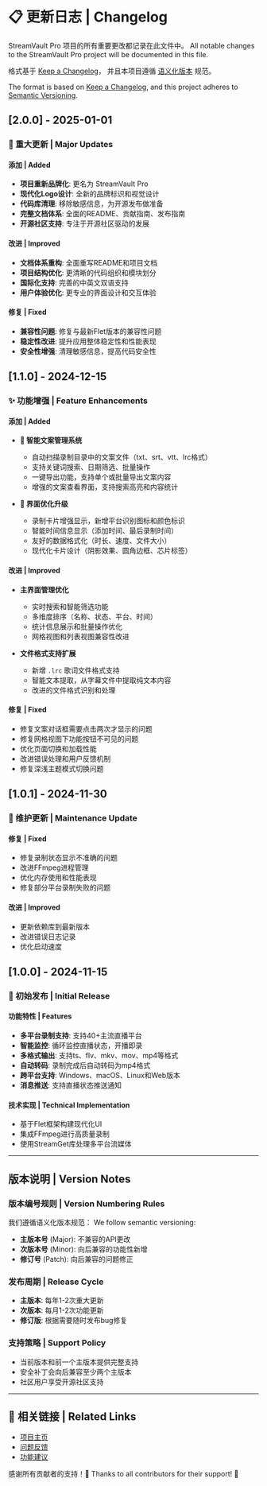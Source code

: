 # 📋 更新日志 | Changelog

StreamVault Pro 项目的所有重要更改都记录在此文件中。
All notable changes to the StreamVault Pro project will be documented in this file.

格式基于 [Keep a Changelog](https://keepachangelog.com/zh-CN/1.0.0/)，
并且本项目遵循 [语义化版本](https://semver.org/lang/zh-CN/) 规范。

The format is based on [Keep a Changelog](https://keepachangelog.com/en/1.0.0/),
and this project adheres to [Semantic Versioning](https://semver.org/spec/v2.0.0.html).

## [2.0.0] - 2025-01-01

### 🚀 重大更新 | Major Updates

#### 添加 | Added
- **项目重新品牌化**: 更名为 StreamVault Pro
- **现代化Logo设计**: 全新的品牌标识和视觉设计
- **代码库清理**: 移除敏感信息，为开源发布做准备
- **完整文档体系**: 全面的README、贡献指南、发布指南
- **开源社区支持**: 专注于开源社区驱动的发展

#### 改进 | Improved
- **文档体系重构**: 全面重写README和项目文档
- **项目结构优化**: 更清晰的代码组织和模块划分
- **国际化支持**: 完善的中英文双语支持
- **用户体验优化**: 更专业的界面设计和交互体验

#### 修复 | Fixed
- **兼容性问题**: 修复与最新Flet版本的兼容性问题
- **稳定性改进**: 提升应用整体稳定性和性能表现
- **安全性增强**: 清理敏感信息，提高代码安全性

## [1.1.0] - 2024-12-15

### ✨ 功能增强 | Feature Enhancements

#### 添加 | Added
- **📝 智能文案管理系统**
  - 自动扫描录制目录中的文案文件（txt、srt、vtt、lrc格式）
  - 支持关键词搜索、日期筛选、批量操作
  - 一键导出功能，支持单个或批量导出文案内容
  - 增强的文案查看界面，支持搜索高亮和内容统计

- **🎨 界面优化升级**
  - 录制卡片增强显示，新增平台识别图标和颜色标识
  - 智能时间信息显示（添加时间、最后录制时间）
  - 友好的数据格式化（时长、速度、文件大小）
  - 现代化卡片设计（阴影效果、圆角边框、芯片标签）

#### 改进 | Improved
- **主界面管理优化**
  - 实时搜索和智能筛选功能
  - 多维度排序（名称、状态、平台、时间）
  - 统计信息展示和批量操作优化
  - 网格视图和列表视图兼容性改进

- **文件格式支持扩展**
  - 新增 `.lrc` 歌词文件格式支持
  - 智能文本提取，从字幕文件中提取纯文本内容
  - 改进的文件格式识别和处理

#### 修复 | Fixed
- 修复文案对话框需要点击两次才显示的问题
- 修复网格视图下功能按钮不可见的问题
- 优化页面切换和加载性能
- 改进错误处理和用户反馈机制
- 修复深浅主题模式切换问题

## [1.0.1] - 2024-11-30

### 🔧 维护更新 | Maintenance Update

#### 修复 | Fixed
- 修复录制状态显示不准确的问题
- 改进FFmpeg进程管理
- 优化内存使用和性能表现
- 修复部分平台录制失败的问题

#### 改进 | Improved
- 更新依赖库到最新版本
- 改进错误日志记录
- 优化启动速度

## [1.0.0] - 2024-11-15

### 🎉 初始发布 | Initial Release

#### 功能特性 | Features
- **多平台录制支持**: 支持40+主流直播平台
- **智能监控**: 循环监控直播状态，开播即录
- **多格式输出**: 支持ts、flv、mkv、mov、mp4等格式
- **自动转码**: 录制完成后自动转码为mp4格式
- **跨平台支持**: Windows、macOS、Linux和Web版本
- **消息推送**: 支持直播状态推送通知

#### 技术实现 | Technical Implementation
- 基于Flet框架构建现代化UI
- 集成FFmpeg进行高质量录制
- 使用StreamGet库处理多平台流媒体

---

## 版本说明 | Version Notes

### 版本编号规则 | Version Numbering Rules

我们遵循语义化版本规范：
We follow semantic versioning:

- **主版本号** (Major): 不兼容的API更改
- **次版本号** (Minor): 向后兼容的功能性新增
- **修订号** (Patch): 向后兼容的问题修正

### 发布周期 | Release Cycle

- **主版本**: 每年1-2次重大更新
- **次版本**: 每月1-2次功能更新
- **修订版**: 根据需要随时发布bug修复

### 支持策略 | Support Policy

- 当前版本和前一个主版本提供完整支持
- 安全补丁会向后兼容至少两个主版本
- 社区用户享受开源社区支持

---

## 🔗 相关链接 | Related Links

- [项目主页](https://github.com/tmwgsicp/StreamVault-Pro)
- [问题反馈](https://github.com/tmwgsicp/StreamVault-Pro/issues)
- [功能建议](https://github.com/tmwgsicp/StreamVault-Pro/discussions)

感谢所有贡献者的支持！🙏
Thanks to all contributors for their support! 🙏 